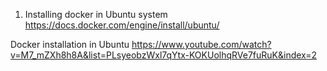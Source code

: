1. Installing docker in Ubuntu system
https://docs.docker.com/engine/install/ubuntu/

Docker installation in Ubuntu
https://www.youtube.com/watch?v=M7_mZXh8h8A&list=PLsyeobzWxl7qYtx-KOKUolhqRVe7fuRuK&index=2

